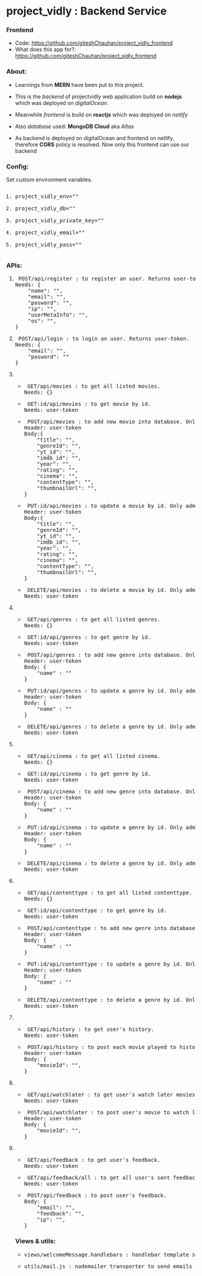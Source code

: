 <h1>project_vidly : Backend Service</h1>

<h3>Frontend</h3>

- Code: https://github.com/giteshChauhan/project_vidly_frontend
- What does this app for?: https://github.com/giteshChauhan/project_vidly_frontend

<h3>About:</h3>

- Learnings from <b>MERN</b> have been put to this project.

- This is the <i>backend</i> of projectvidly web application build on <b>nodejs</b> which was deployed on <i>digitalOcean</i>.

- Meanwhile <i>frontend</i> is build on <b>reactjs</b> which was deployed on <i>netlify</i>

- Also <i>database</i> used: <b>MongoDB Cloud</b> aka <i>Altas</i>

- As backend is deployed on digitalOcean and frontend on netlify, therefore <b>CORS</b> policy is resolved. Now only
  this frontend can use our backend

<h3>Config:</h3>Set custom environment variables.
<pre><ol><li>project_vidly_env=""</li>
<li>project_vidly_db=""</li>
<li>project_vidly_private_key=""</li>
<li>project_vidly_email=""</li>
<li>project_vidly_pass=""</li></ol></pre>
<h3>APIs:</h3>

<ol>
<li><pre> POST/api/register : to register an user. Returns user-token.
Needs: {
    "name": "",
    "email": "",
    "pasword": "",
    "ip": "",
    "userMetaInfo": "",
    "os": "",
}</pre></li>
<li><pre> POST/api/login : to login an user. Returns user-token.
Needs: {
    "email": "",
    "pasword": ""
}</pre></li>

<li><ul>
<li><pre> GET/api/movies : to get all listed movies.
Needs: {}</pre></li>
<li><pre> GET:id/api/movies : to get movie by id.
Needs: user-token</pre></li>
<li><pre> POST/api/movies : to add new movie into database. Only admins can access.
Header: user-token
Body:{
    "title": "",
    "genreId": "",
    "yt_id": "",
    "imdb_id": "",
    "year": "",
    "rating": "",
    "cinema": "",
    "contentType": "",
    "thumbnailUrl": "",
} </pre></li>
<li><pre> PUT:id/api/movies : to update a movie by id. Only admins can access.
Header: user-token
Body:{
    "title": "",
    "genreId": "",
    "yt_id": "",
    "imdb_id": "",
    "year": "",
    "rating": "",
    "cinema": "",
    "contentType": "",
    "thumbnailUrl": "",
}</pre></li>
<li><pre> DELETE/api/movies : to delete a movie by id. Only admins can access.
Needs: user-token</pre></li>
</ul></li>

<li><ul>
<li><pre> GET/api/genres : to get all listed genres.
Needs: {}</pre></li>
<li><pre> GET:id/api/genres : to get genre by id.
Needs: user-token</pre></li>
<li><pre> POST/api/genres : to add new genre into database. Only admins can access.
Header: user-token
Body: {
    "name" : ""
}</pre></li>
<li><pre> PUT:id/api/genres : to update a genre by id. Only admins can access.
Header: user-token
Body: {
    "name" : ""
}</pre></li>
<li><pre> DELETE/api/genres : to delete a genre by id. Only admins can access.
Needs: user-token</pre></li>
</ul></li>

<li><ul>
<li><pre> GET/api/cinema : to get all listed cinema.
Needs: {}</pre></li>
<li><pre> GET:id/api/cinema : to get genre by id.
Needs: user-token</pre></li>
<li><pre> POST/api/cinema : to add new genre into database. Only admins can access.
Header: user-token
Body: {
    "name" : ""
}</pre></li>
<li><pre> PUT:id/api/cinema : to update a genre by id. Only admins can access.
Header: user-token
Body: {
    "name" : ""
}</pre></li>
<li><pre> DELETE/api/cinema : to delete a genre by id. Only admins can access.
Needs: user-token</pre></li>
</ul></li>

<li><ul>
<li><pre> GET/api/contenttype : to get all listed contenttype.
Needs: {}</pre></li>
<li><pre> GET:id/api/contenttype : to get genre by id.
Needs: user-token</pre></li>
<li><pre> POST/api/contenttype : to add new genre into database. Only admins can access.
Header: user-token
Body: {
    "name" : ""
}</pre></li>
<li><pre> PUT:id/api/contenttype : to update a genre by id. Only admins can access.
Header: user-token
Body: {
    "name" : ""
}</pre></li>
<li><pre> DELETE/api/contenttype : to delete a genre by id. Only admins can access.
Needs: user-token</pre></li>
</ul></li>

<li><ul>
<li><pre> GET/api/history : to get user's history.
Needs: user-token</pre></li>
<li><pre> POST/api/history : to post each movie played to history.
Header: user-token
Body: {
    "movieId": "",
}</pre></li>
</ul></li>

<li><ul>
<li><pre> GET/api/watchlater : to get user's watch later movies.
Needs: user-token</pre></li>
<li><pre> POST/api/watchlater : to post user's movie to watch later.
Header: user-token
Body: {
    "movieId": "",
}</pre></li>
</ul></li>

<li><ul>
<li><pre> GET/api/feedback : to get user's feedback.
Needs: user-token</pre></li>
<li><pre> GET/api/feedback/all : to get all user's sent feedbacks. Only admins can access.
Needs: user-token</pre></li>
<li><pre> POST/api/feedback : to post user's feedback.
Body: {
    "email": "",
    "feedback": "",
    "ip": "",
}
</ul></li>
<h3>Views & utils:</h3>
<ul>
<li><pre>views/welcomeMessage.handlebars : handlebar template sent via email when new user registers'.</pre></li>
<li><pre>utils/mail.js : nodemailer transporter to send emails to users.</pre></li>
</ul>

</ol>
